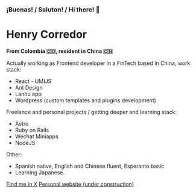 ### ¡Buenas! / Saluton! / Hi there! 👋

# Henry Corredor

**From Colombia 🇨🇴, resident in China 🇨🇳**

Actually working as Frontend developer in a FinTech based in China, work stack:
- React - UMIJS
- Ant Design
- Lanhu app
- Wordpress (custom templates and plugins development)

Freelance and personal projects / getting deeper and learning stack:
- Astro
- Ruby on Rails
- Wechat Miniapps
- NodeJS

Other:
- Spanish native, English and Chinese fluent, Esperanto basic
- Learning Japanese.

[Find me in X](http://x.com/gosunkugi "Find me in X")
[Personal website (under construction)](https://kurilabs.com)

